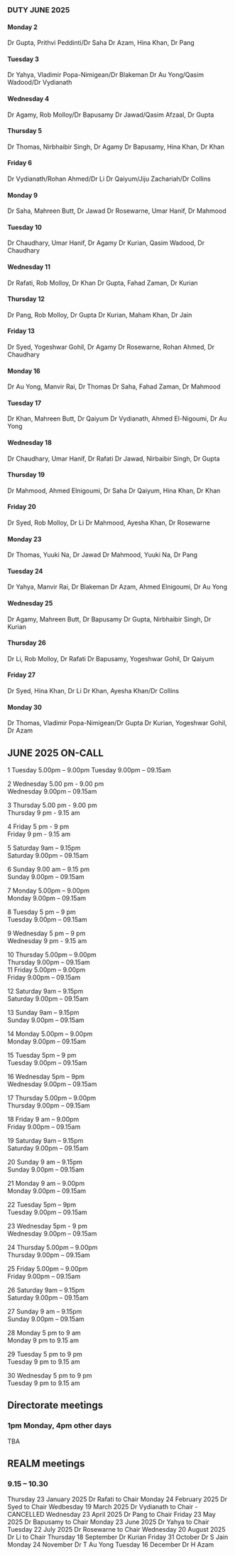 

### DUTY JUNE 2025

#### Monday 2
Dr Gupta, Prithvi Peddinti/Dr Saha
Dr Azam, Hina Khan, Dr Pang

#### Tuesday 3
Dr Yahya, Vladimir Popa-Nimigean/Dr Blakeman
Dr Au Yong/Qasim Wadood/Dr Vydianath

#### Wednesday 4
Dr Agamy, Rob Molloy/Dr Bapusamy
Dr Jawad/Qasim Afzaal, Dr Gupta

#### Thursday 5
Dr Thomas, Nirbhaibir Singh, Dr Agamy
Dr Bapusamy, Hina Khan, Dr Khan

#### Friday 6
Dr Vydianath/Rohan Ahmed/Dr Li
Dr Qaiyum/Jiju Zachariah/Dr Collins

#### Monday 9
Dr Saha, Mahreen Butt, Dr Jawad
Dr Rosewarne, Umar Hanif, Dr Mahmood

#### Tuesday 10
Dr Chaudhary, Umar Hanif, Dr Agamy
Dr Kurian, Qasim Wadood, Dr Chaudhary

#### Wednesday 11
Dr Rafati, Rob Molloy, Dr Khan
Dr Gupta, Fahad Zaman, Dr Kurian

#### Thursday 12
Dr Pang, Rob Molloy, Dr Gupta
Dr Kurian, Maham Khan, Dr Jain

#### Friday 13
Dr Syed, Yogeshwar Gohil, Dr Agamy
Dr Rosewarne, Rohan Ahmed, Dr Chaudhary

#### Monday 16
Dr Au Yong, Manvir Rai, Dr Thomas
Dr Saha, Fahad Zaman, Dr Mahmood

#### Tuesday 17
Dr Khan, Mahreen Butt, Dr Qaiyum
Dr Vydianath, Ahmed El-Nigoumi, Dr Au Yong

#### Wednesday 18
Dr Chaudhary, Umar Hanif, Dr Rafati
Dr Jawad, Nirbaibir Singh, Dr Gupta

#### Thursday 19
Dr Mahmood, Ahmed Elnigoumi, Dr Saha
Dr Qaiyum, Hina Khan, Dr Khan

#### Friday 20
Dr Syed, Rob Molloy, Dr Li
Dr Mahmood, Ayesha Khan, Dr Rosewarne

#### Monday 23
Dr Thomas, Yuuki Na, Dr Jawad
Dr Mahmood, Yuuki Na, Dr Pang

#### Tuesday 24
Dr Yahya, Manvir Rai, Dr Blakeman
Dr Azam, Ahmed Elnigoumi, Dr Au Yong

#### Wednesday 25
Dr Agamy, Mahreen Butt, Dr Bapusamy
Dr Gupta, Nirbhaibir Singh, Dr Kurian

#### Thursday 26
Dr Li, Rob Molloy, Dr Rafati
Dr Bapusamy, Yogeshwar Gohil, Dr Qaiyum

#### Friday 27
Dr Syed, Hina Khan, Dr Li
Dr Khan, Ayesha Khan/Dr Collins

#### Monday 30
Dr Thomas, Vladimir Popa-Nimigean/Dr Gupta
Dr Kurian, Yogeshwar Gohil, Dr Azam



## JUNE 2025 ON-CALL

1	Tuesday		5.00pm – 9.00pm	
	Tuesday  	9.00pm – 09.15am	
 
2	Wednesday  5.00 pm - 9.00 pm 	
	Wednesday  9.00pm – 09.15am	

3	Thursday   5.00 pm - 9.00 pm	
	Thursday   9 pm - 9.15 am 	

4	Friday    5 pm - 9 pm 		
	Friday 	  9 pm - 9.15 am	

5	Saturday 9am – 9.15pm		
	Saturday 9.00pm – 09.15am	
  
6	Sunday 9.00 am – 9.15 pm	
	Sunday 9.00pm – 09.15am		
 
7	Monday 5.00pm – 9.00pm		
	Monday 9.00pm – 09.15am		
 
8	Tuesday 5 pm – 9 pm		
	Tuesday 9.00pm – 09.15am	
 
9	Wednesday 5 pm – 9 pm		
	Wednesday 9 pm - 9.15 am	
 
10	Thursday 5.00pm – 9.00pm	
	Thursday 9.00pm – 09.15am	
11	Friday 5.00pm – 9.00pm		
	Friday 9.00pm – 09.15am		
 
12	Saturday 9am – 9.15pm		
	Saturday 9.00pm – 09.15am	
 
13	Sunday 9am – 9.15pm			
	Sunday 9.00pm – 09.15am		
 
14	Monday 5.00pm – 9.00pm		
	Monday 9.00pm – 09.15am		
 
15	Tuesday 5pm – 9 pm 		
	Tuesday 9.00pm – 09.15am	
 
16	Wednesday 5pm – 9pm		
	Wednesday 9.00pm – 09.15am	
 
17	Thursday 5.00pm – 9.00pm	
	Thursday 9.00pm – 09.15am	
 
18	Friday 9 am – 9.00pm		
	Friday 9.00pm – 09.15am		
 
19	Saturday 9am – 9.15pm		
	Saturday 9.00pm – 09.15am	
 
20	Sunday 9 am – 9.15pm		
	Sunday 9.00pm – 09.15am		
 
21	Monday 9 am – 9.00pm		
	Monday 9.00pm – 09.15am		
 
22	Tuesday 5pm – 9pm		
	Tuesday 9.00pm – 09.15am	
 
23	Wednesday 5pm - 9 pm			
	Wednesday 9.00pm – 09.15am	
 
24	Thursday 5.00pm – 9.00pm	
	Thursday 9.00pm – 09.15am	
 
25	Friday 5.00pm – 9.00pm		
	Friday 9.00pm – 09.15am				

26	Saturday 9am – 9.15pm		
	Saturday 9.00pm – 09.15am	
 
27	Sunday 9 am – 9.15pm		
	Sunday 9.00pm – 09.15am		

28	Monday 5 pm to 9 am		
	Monday 9 pm to 9.15 am		

29	Tuesday 5 pm to 9 pm		
	Tuesday 9 pm to 9.15 am		

30	Wednesday 5 pm to 9 pm		
	Tuesday 9 pm to 9.15 am		

## Directorate meetings  
### 1pm Monday, 4pm other days

TBA

## REALM meetings
### 9.15 – 10.30

Thursday 23 January 2025	Dr Rafati to Chair
Monday 24 February 2025		Dr Syed to Chair
Wedbesday 19 March 2025		Dr Vydianath to Chair - CANCELLED 
Wednesday 23 April 2025		Dr Pang to Chair
Friday 23 May 2025		Dr Bapusamy to Chair
Monday 23 June 2025		Dr Yahya to Chair
Tuesday 22 July 2025		Dr Rosewarne to Chair
Wednesday 20 August 2025	Dr Li to Chair
Thursday 18 September		Dr Kurian
Friday 31 October		Dr S Jain
Monday 24 November		Dr T Au Yong
Tuesday 16 December		Dr H Azam
